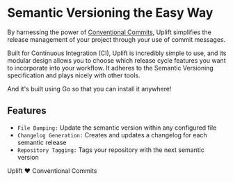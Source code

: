 # Semantic Versioning the Easy Way

By harnessing the power of [Conventional Commits](https://www.conventionalcommits.org/en/v1.0.0/), Uplift simplifies the release management of your project through your use of commit messages.

Built for Continuous Integration (CI), Uplift is incredibly simple to use, and its modular design allows you to choose which release cycle features you want to incorporate into your workflow. It adheres to the Semantic Versioning specification and plays nicely with other tools.

And it's built using Go so that you can install it anywhere!

## Features

- `File Bumping:` Update the semantic version within any configured file
- `Changelog Generation:` Creates and updates a changelog for each semantic release
- `Repository Tagging:` Tags your repository with the next semantic version

Uplift ❤️ Conventional Commits
